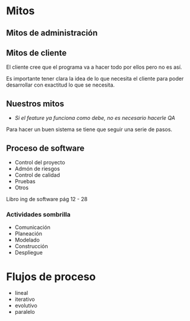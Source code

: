 # Mitos
## Mitos de administración
## Mitos de cliente
El cliente cree que el programa va a hacer todo por ellos pero no es así.

Es importante tener clara la idea de lo que necesita el cliente para poder desarrollar con exactitud lo que se necesita.

## Nuestros mitos
- *Si el feature ya funciona como debe, no es necesario hacerle QA*

Para hacer un buen sistema se tiene que seguir una serie de pasos.

## Proceso de software
- Control del proyecto
- Admón de riesgos
- Control de calidad
- Pruebas
- Otros

Libro ing de software pág 12 - 28

### Actividades sombrilla
- Comunicación
- Planeación
- Modelado
- Construcción
- Despliegue

# Flujos de proceso
- lineal
- iterativo
- evolutivo
- paralelo


